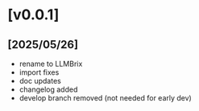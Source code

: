 # [v0.0.1]

## [2025/05/26]
- rename to LLMBrix
- import fixes
- doc updates
- changelog added
- develop branch removed (not needed for early dev)
